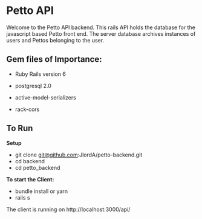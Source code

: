 # Petto API

Welcome to the Petto API backend.  This rails API holds the database for the javascript based Petto front end.  The server database archives instances of users and Pettos belonging to the user.


## Gem files of Importance:

* Ruby Rails version 6

* postgresql 2.0

* active-model-serializers

* rack-cors


## To Run
**Setup**
* git clone git@github.com:JlordA/petto-backend.git
* cd backend
* cd petto_backend

**To start the Client:**
* bundle install or yarn
* rails s

The client is running on http://localhost:3000/api/